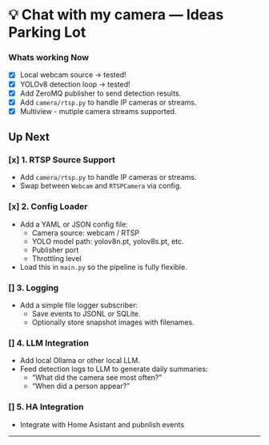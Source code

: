 # 💡 Chat with my camera — Ideas Parking Lot

### Whats working Now
- [x] Local webcam source → tested!
- [x] YOLOv8 detection loop → tested!
- [x] Add ZeroMQ publisher to send detection results.
- [x] Add `camera/rtsp.py` to handle IP cameras or streams.
- [x] Multiview - mutiple camera streams supported.

## Up Next

### [x] 1. **RTSP Source Support**
- Add `camera/rtsp.py` to handle IP cameras or streams.
- Swap between `Webcam` and `RTSPCamera` via config.

### [x] 2. **Config Loader**
- Add a YAML or JSON config file:
  - Camera source: webcam / RTSP
  - YOLO model path: yolov8n.pt, yolov8s.pt, etc.
  - Publisher port
  - Throttling level
- Load this in `main.py` so the pipeline is fully flexible.

### [] 3. **Logging**
- Add a simple file logger subscriber:
  - Save events to JSONL or SQLite.
  - Optionally store snapshot images with filenames.

### [] 4. **LLM Integration**
- Add local Ollama or other local LLM.
- Feed detection logs to LLM to generate daily summaries:
  - “What did the camera see most often?”
  - “When did a person appear?”

### [] 5. **HA Integration**
- Integrate with Home Asistant and pubnlish events
---
